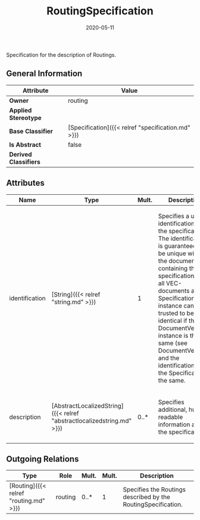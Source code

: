 ﻿---
title: RoutingSpecification
toc: false
type: specs
date: "2020-05-11"
draft: false
specification: VEC
version: 1.2.0
documentType: "Recommendation"
elementType: Class
classes:
  - RoutingSpecification
menu_name: vec-1.2.0
---
<p>Specification for the description of Routings. </p>

## General Information

| Attribute               | Value |
|-------------------------|-------|
| **Owner**               | routing |
| **Applied Stereotype**  |   |
| **Base Classifier**     | [Specification]({{< relref "specification.md" >}})<br/>  |
| **Is Abstract**         | false |
| **Derived Classifiers** |   |

## Attributes
|  Name  |  Type  |  Mult.  |  Description  |  Owning Classifier  |
|--------|--------|---------|---------------|--------------|
|identification | [String]({{< relref "string.md" >}}) | 1 | <p> Specifies a unique identification of the specification. The identification is guaranteed to be unique within the document containing the specification. For all VEC-documents a Specification-instance can be trusted to be identical if the DocumentVersion-instance is the same (see DocumentVersion) and the identification of the Specification is the same.      </p> | [Specification]({{< relref "specification.md" >}}) |
|description | [AbstractLocalizedString]({{< relref "abstractlocalizedstring.md" >}}) | 0..* | <p> Specifies additional, human readable information about the specification.      </p> | [Specification]({{< relref "specification.md" >}}) |

## Outgoing Relations
|    Type  |   Role   |   Mult.   |   Mult.   |   Description   |
|----------|----------|-----------|-----------|-----------------|
| [Routing]({{< relref "routing.md" >}}) | routing | 0..* | 1 | Specifies the Routings described by the RoutingSpecification. |
